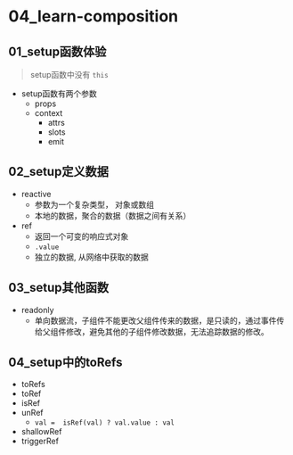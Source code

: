 # 04_learn-composition

## 01_setup函数体验
> setup函数中没有 `this`
- setup函数有两个参数
    - props
    - context
        - attrs
        - slots
        - emit

## 02_setup定义数据
- reactive
    - 参数为一个复杂类型， 对象或数组
    - 本地的数据，聚合的数据（数据之间有关系）
- ref
    - 返回一个可变的响应式对象
    - `.value`
    - 独立的数据, 从网络中获取的数据

## 03_setup其他函数
- readonly
    - 单向数据流，子组件不能更改父组件传来的数据，是只读的，通过事件传给父组件修改，避免其他的子组件修改数据，无法追踪数据的修改。

## 04_setup中的toRefs
- toRefs
- toRef
- isRef
- unRef
    - `val =  isRef(val) ? val.value : val`
- shallowRef
- triggerRef
